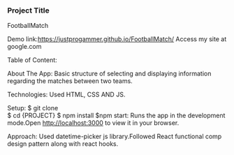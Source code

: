 ### Project Title
FootballMatch

Demo link:https://justprogammer.github.io/FootballMatch/
Access my site at google.com

Table of Content:

About The App: Basic structure of selecting and displaying information regarding the matches between two teams.

Technologies: Used HTML, CSS AND JS. 

Setup:
$ git clone    
$ cd {PROJECT}
$ npm install
$npm start:  Runs the app in the development mode.Open [http://localhost:3000](http://localhost:3000) to view it in your browser.

Approach: Used datetime-picker js library.Followed React functional comp design  pattern along with react hooks.
